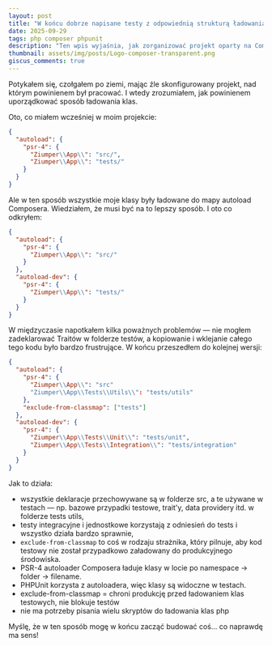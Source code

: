 ```yaml
---
layout: post
title: "W końcu dobrze napisane testy z odpowiednią strukturą ładowania Composer"
date: 2025-09-29
tags: php composer phpunit
description: "Ten wpis wyjaśnia, jak zorganizować projekt oparty na Composerze z zależnościami PHPUnit, aby nie ładować przypadków testowych do classmapy, oraz opisuje wnioski, które wyciągnąłem w trakcie pracy."
thumbnail: assets/img/posts/Logo-composer-transparent.png
giscus_comments: true
---
```


Potykałem się, czołgałem po ziemi, mając źle skonfigurowany projekt, nad którym powinienem był pracować.
I wtedy zrozumiałem, jak powinienem uporządkować sposób ładowania klas.

Oto, co miałem wcześniej w moim projekcie:

```json
{
  "autoload": {
    "psr-4": {
      "Ziumper\\App\\": "src/",
      "Ziumper\\App\\": "tests/"
    }
  }
}
```

Ale w ten sposób wszystkie moje klasy były ładowane do mapy autoload Composera. Wiedziałem, że
musi być na to lepszy sposób. I oto co odkryłem:

```json
{
  "autoload": {
    "psr-4": {
      "Ziumper\\App\\": "src/"
    }
  },
  "autoload-dev": {
    "psr-4": {
      "Ziumper\\App\\": "tests/"
    }
  }
}
```

W międzyczasie napotkałem kilka poważnych problemów — nie mogłem zadeklarować Traitów w folderze testów,
a kopiowanie i wklejanie całego tego kodu było bardzo frustrujące. W końcu przeszedłem do kolejnej wersji:

```json
{
  "autoload": {
    "psr-4": {
      "Ziumper\\App\\": "src"
      "Ziumper\\App\\Tests\\Utils\\": "tests/utils"
    },
    "exclude-from-classmap": ["tests"]
  },
  "autoload-dev": {
    "psr-4": {
      "Ziumper\\App\\Tests\\Unit\\": "tests/unit",
      "Ziumper\\App\\Tests\\Integration\\": "tests/integration"
    }
  }
}
```

Jak to działa:

- wszystkie deklaracje przechowywane są w folderze src, a te używane w testach — np. bazowe przypadki testowe, trait'y, data providery itd. w folderze tests utils,
- testy integracyjne i jednostkowe korzystają z odniesień do tests i wszystko działa bardzo sprawnie,
- `exclude-from-classmap` to coś w rodzaju strażnika, który pilnuje, aby kod testowy nie został przypadkowo załadowany do produkcyjnego środowiska.
- PSR-4 autoloader Composera ładuje klasy w locie po namespace → folder → filename.
- PHPUnit korzysta z autoloadera, więc klasy są widoczne w testach.
- exclude-from-classmap = chroni produkcję przed ładowaniem klas testowych, nie blokuje testów
- nie ma potrzeby pisania wielu skryptów do ładowania klas php

Myślę, że w ten sposób mogę w końcu zacząć budować coś... co naprawdę ma sens!
